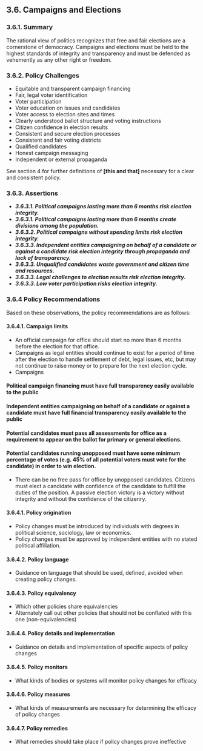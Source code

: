 3.6.  Campaigns and Elections
--------------------------------------

### 3.6.1.  Summary
The rational view of politics recognizes that free and fair elections are a cornerstone of democracy.  Campaigns and elections must be held to the highest standards of integrity and transparency and must be defended as vehemently as any other right or freedom.

### 3.6.2.  Policy Challenges

- Equitable and transparent campaign financing
- Fair, legal voter identification
- Voter participation
- Voter education on issues and candidates
- Voter access to election sites and times
- Clearly understood ballot structure and voting instructions
- Citizen confidence in election results
- Consistent and secure election processes
- Consistent and fair voting districts
- Qualified candidates
- Honest campaign messaging 
- Independent or external propaganda

See section 4 for further definitions of **[this and that]** necessary for a clear and consistent policy.

### 3.6.3. Assertions 

-  *__3.6.3.1. Political campaigns lasting more than 6 months risk election integrity.__*
-  *__3.6.3.1. Political campaigns lasting more than 6 months create divisions among the population.__*
-  *__3.6.3.2. Political campaigns without spending limits risk election integrity.__*
-  *__3.6.3.3. Independent entities campaigning on behalf of a candidate or against a candidate risk election integrity through propaganda and lack of transparency.__*
-  *__3.6.3.3. Unqualified candidates waste government and citizen time and resources.__*
-  *__3.6.3.3. Legal challenges to election results risk election integrity.__*
-  *__3.6.3.3. Low voter participation risks election integrity.__*


### 3.6.4  Policy Recommendations
Based on these observations, the policy recommendations are as follows:

#### 3.6.4.1. Campaign limits
- An official campaign for office should start no more than 6 months before the election for that office.
- Campaigns as legal entities should continue to exist for a period of time after the election to handle settlement of debt, legal issues, etc, but may not continue to raise money or to prepare for the next election cycle.
- Campaigns 

#### Political campaign financing must have full transparency easily available to the public
#### Independent entities campaigning on behalf of a candidate or against a candidate must have full financial transparency easily available to the public
#### Potential candidates must pass all assessments for office as a requirement to appear on the ballot for primary or general elections.
#### Potential candidates running unopposed must have some minimum percentage of votes (e.g. 45% of all potential voters must vote for the candidate) in order to win election.
-  There can be no free pass for office by unopposed candidates.  Citizens must elect a candidate with confidence of the candidate to fulfill the duties of the position.  A passive election victory is a victory without integrity and without the confidence of the citizenry.

#### 3.6.4.1. Policy origination
- Policy changes must be introduced by individuals with degrees in political science, sociology, law or economics.
- Policy changes must be approved by independent entities with no stated political affiliation.

#### 3.6.4.2. Policy language
- Guidance on language that should be used, defined, avoided when creating policy changes.

#### 3.6.4.3. Policy equivalency
- Which other policies share equivalencies
- Alternately call out other policies that should not be conflated with this one (non-equivalencies)

#### 3.6.4.4. Policy details and implementation
- Guidance on details and implementation of specific aspects of policy changes

#### 3.6.4.5. Policy monitors 
- What kinds of bodies or systems will monitor policy changes for efficacy

#### 3.6.4.6. Policy measures
- What kinds of measurements are necessary for determining the efficacy of policy changes

#### 3.6.4.7. Policy remedies
- What remedies should take place if policy changes prove ineffective 
